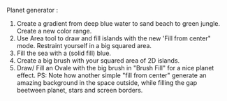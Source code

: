 Planet generator :
1. Create a gradient from deep blue water to sand beach to green jungle. Create a new color range.
2. Use Area tool to draw and fill islands with the new 'Fill from center" mode. Restraint yourself in a big squared area.
3. Fill the sea with a (solid fill) blue.
4. Create a big brush with your squared area of 2D islands.
5. Draw/ Fill an Ovale with the big brush in "Brush Fill" for a nice planet effect.
PS: Note how another simple "fill from center" generate an amazing background in the space outside, while filling the gap beetween planet, stars and screen borders.
